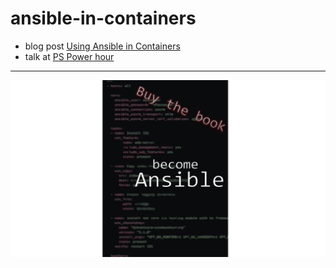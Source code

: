 # ansible-in-containers

- blog post [Using Ansible in Containers]()
- talk at [PS Power hour]()

---

[![become-ansible](img/become-ansible.png "become-ansible")](https://gum.co/become-ansible)